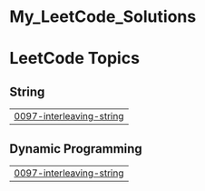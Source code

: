 # My_LeetCode_Solutions

<!---LeetCode Topics Start-->
# LeetCode Topics
## String
|  |
| ------- |
| [0097-interleaving-string](https://github.com/DIRGH712/My_LeetCode_Solutions/tree/master/0097-interleaving-string) |
## Dynamic Programming
|  |
| ------- |
| [0097-interleaving-string](https://github.com/DIRGH712/My_LeetCode_Solutions/tree/master/0097-interleaving-string) |
<!---LeetCode Topics End-->